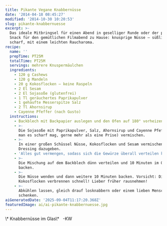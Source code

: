 ```yaml
---
title: Pikante Vegane Knabbernüsse
date: '2014-04-18 08:45:27'
modified: '2014-10-30 10:20:53'
slug: pikante-knabbernuesse
excerpt: >-
  Das ideale Mitbringsel für einen Abend in geselliger Runde oder der perfekte
  Snack für den gemütlichen Filmabend zu Hause: knusprige Nüsse – süßlich,
  scharf, mit einem leichten Raucharoma. 
recipe:
  name: ''
  prepTime: PT25M
  totalTime: PT25M
  servings: mehrere Knuspermäulchen
  ingredients:
    - 120 g Cashews
    - 120 g Mandeln
    - 20 g Kokosflocken – keine Raspeln
    - 2 El Sesam
    - 2 El Sojasoße (glutenfrei)
    - 1 Tl geräuchertes Paprikapulver
    - 1 gehäufte Messerspitze Salz
    - 2 Tl Ahornsirup
    - Cayenne Pfeffer (nach Gusto)
  instructions:
    - Backblech mit Backpapier auslegen und den Ofen auf 180° vorheizen.
    - >-
      Die Sojasoße mit Paprikapulver, Salz, Ahornsirup und Cayenne Pfeffer (wenn
      man es scharf mag, gerne mehr als eine Prise) vermischen.
    - >-
      In einer großen Schüssel Nüsse, Kokosflocken und Sesam vermischen und das
      Dressing dazugeben.
    - 'Alles gut vermengen, sodass sich die Gewürze überall verteilen können.'
    - >-
      Die Mischung auf dem Backblech dünn verteilen und 10 Minuten im Ofen
      backen.
    - >-
      Die Nüsse wenden und dann weitere 10 Minuten backen. Vorsicht: Die
      Kokosflocken verbrennen schnell! Lieber früher rausnehmen!
    - >-
      Abkühlen lassen, gleich drauf losknabbern oder einem lieben Menschen
      schenken.
aiGeneratedDate: '2025-09-04T11:17:20.368Z'
featuredImage: ai/ai-pikante-knabbernuesse.jpg
---
```


<!-- Image removed (no copyright): Nüsse-im-Glas.jpg --> \* Knabbernüsse im Glas\*   -KW
